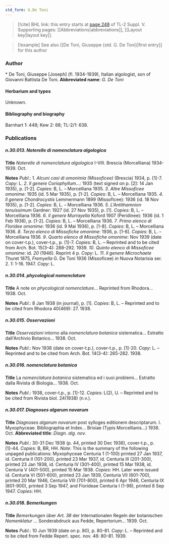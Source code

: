 ```yaml
---
std_form: G.De Toni
---
```


> [!cite] BHL link: this entry starts at [page 248](https://www.biodiversitylibrary.org/page/33259294) of TL-2 Suppl. V.
> Supporting pages: [[Abbreviations|abbreviations]], [[Layout key|layout key]].

> [!example] See also [[De Toni, Giuseppe {std. G. De Toni}|first entry]] for this author

### Author

\* De Toni, Giuseppe \[Joseph\] (fl. 1934-1939), Italian algologist, son of Giovanni Battista De Toni. 
**Abbreviated name**: *G. De Toni*

#### Herbarium and types

Unknown.

#### Bibliography and biography

Barnhart 1: 448; Kew 2: 68; TL-2/1: 638.

### Publications

##### n.30.013. Noterelle di nomenclatura algologica

**Title**
*Noterelle di nomenclatura algologica* I-VIII. Brescia (Morcelliana) 1934-1939. Oct.

**Notes**
*Publ*.: 1. *Alcuni casi di omonimia (Missoficee)* (Brescia) 1934, p. \[1\]-7. *Copy*: L.
*2*. *Il genere Coriophyllum*...: 1935 (text signed on p. \[2\]: 14 Jan 1935), p. \[1-2\]. *Copies*: B, L. – Morcelliana 1935.
*3*. *Altre Missoficee omonime*: 1935 (id. 5 Mar 1935), p. \[1-2\]. *Copies*: B, L. – Morcelliana 1935.
*4*. *Il genere Chondrocystis* Lemmermann 1899 (Missoficee): 1936 (id. 18 Nov 1935), p. \[1-2\]. *Copies*: B, L. – Morcelliana 1936.
*5*. *L'Antithamnion tenuissimum* Gardner: 1927 (id. 27 Nov 1935), p. \[1\]. *Copies*: B, L. – Morcelliana 1936.
*6*. *Il genere Murrayella* Koford 1907 (Peridinee): 1936 (id. 1 Feb 1936), p. \[1-2\]. *Copies*: B, L. – Morcelliana 1936.
*7*. *Primo elenco di Floridee omonime*: 1936 (id. 9 Mai 1936), p. \[1-8\]. *Copies*: B, L. – Morcelliana 1936.
*8*. *Terzo elenco di Missofiche omonime*: 1936, p. \[1-6\]. *Copies*: B, L. – Morcelliana 1936.
*9*. *Quarto elenco di Missofiche omonime*: Nov 1939 (date on cover-t.p.), cover-t.p., p. \[1\]-7.
*Copies*: B, L. – Reprinted and to be cited from Arch. Bot. 15(3-4): 288-292. 1939.
*10*. *Quinto elenco di Missoficee omonime*: id. *20* (1946). Reprint 4 p. *Copy*: L.
*11*. *Il genere Microchaete* Thuret 1875, *Fremyella* G. De Toni 1936 (Missoficee) *in* Nuova Notarisia ser. 2. 1: 1-16. 1947. *Copy*: L.

##### n.30.014. phycological nomenclature

**Title**
A note on *phycological nomenclature*... Reprinted from Rhodora... 1938. Oct.

**Notes**
*Publ*.: 8 Jan 1938 (in journal), p. \[1\]. *Copies*: B, L. – Reprinted and to be cited from Rhodora 40(469): 27. 1938.

##### n.30.015. Osservazioni

**Title**
*Osservazioni* intorno alla *nomenclatura botanica* sistematica... Estratto dall'Archivio Botanico... 1938. Oct.

**Notes**
*Publ*.: Nov 1938 (date on cover-t.p.), cover-t.p., p. \[1\]-20. *Copy*: L. – Reprinted and to be cited from Arch. Bot. 14(3-4): 265-282. 1938.

##### n.30.016. nomenclatura botanica

**Title**
La *nomenclatura botanica* sistematica ed i suoi problemi... Estratto dalla Rivista di Biologia... 1938. Oct.

**Notes**
*Publ*.: 1938, cover-t.p., p. \[1\]-12. *Copies*: L(2), U. – Reprinted and to be cited from Rivista biol. 24(1938) (n.v.).

##### n.30.017. Diagnoses algarum novarum

**Title**
*Diagnoses algarum novarum* post sylloges editionem descriptarum. I. Myxophyceae. Bibliographia et Index... Brixiae (Typis Morcellianis...) 1938. Oct.
**Abbreviated title**: *Diagn. alg. nov.*

**Notes**
*Publ*.: 30-31 Dec 1938 (p. 44, printed 30 Dec 1938), cover-t.p., p. \[1\]-44. *Copies*: B, BR, HH.
*Note*: This is the summary of the following unpaged publications: Myxophyceae Centuria 1 (1-100) printed 27 Jan 1937, id. Centuria II (101-200), printed 23 Mar 1937, id. Centuria III (201-300), printed 23 Jan 1938, id. Centuria IV (301-400), printed 15 Mar 1938, id. Centuria V (401-500), printed 15 Mar 1938. *Copies*: HH. Later were issued id. Centuria VI (501-600), printed 23 Jan 1939, Centuria VII (601-700), printed 20 Mar 1946, Centuria VIII (701-800), printed 6 Apr 1946, Centuria IX (801-900), printed 3 Sep 1947, and Florideae Centuria I (1-98), printed 8 Sep 1947. *Copies*: HH.

##### n.30.018. Bemerkungen

**Title**
*Bemerkungen* über *Art. 38* der Internationalen Regeln der botanischen *Nomenklatur* ... Sonderabdruck aus Fedde, Repertorium... 1939. Oct.

**Notes**
*Publ*.: 10 Jun 1939 (date on p. 80), p. 80-81. *Copy*: L. – Reprinted and to be cited from Fedde Repert. spec. nov. 46: 80-81. 1939.

